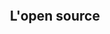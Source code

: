 <center>
<div style="width:100%; height:100%;display:inline-block;margin-top:25%;">
    <h2>L'open source</h1>
</div>
</center>

---

<h3>Introduction</h3>
<h4>Présentation</h4>
---
<h3>Introduction</h3>
<h4>Problématique</h4>
---
<h3>Introduction</h3>
<h4>Hypothèses</h4>
---
<h3>Etude de l'open source</h3>
<h4>Le consommateur</h4>
---
<h3>Etude de l'open source</h3>
<h4>L'éditeur</h4>
---
<h3>Etude de l'open source</h3>
<h4>La communauté</h4>
---
<h3>Etude de l'open source</h3>
<h4>Le produit</h4>
---
<h3>Etude de l'open source</h3>
<h4>Les outils</h4>

---
<h3>Réponse aux hypothèses</h3>
---

